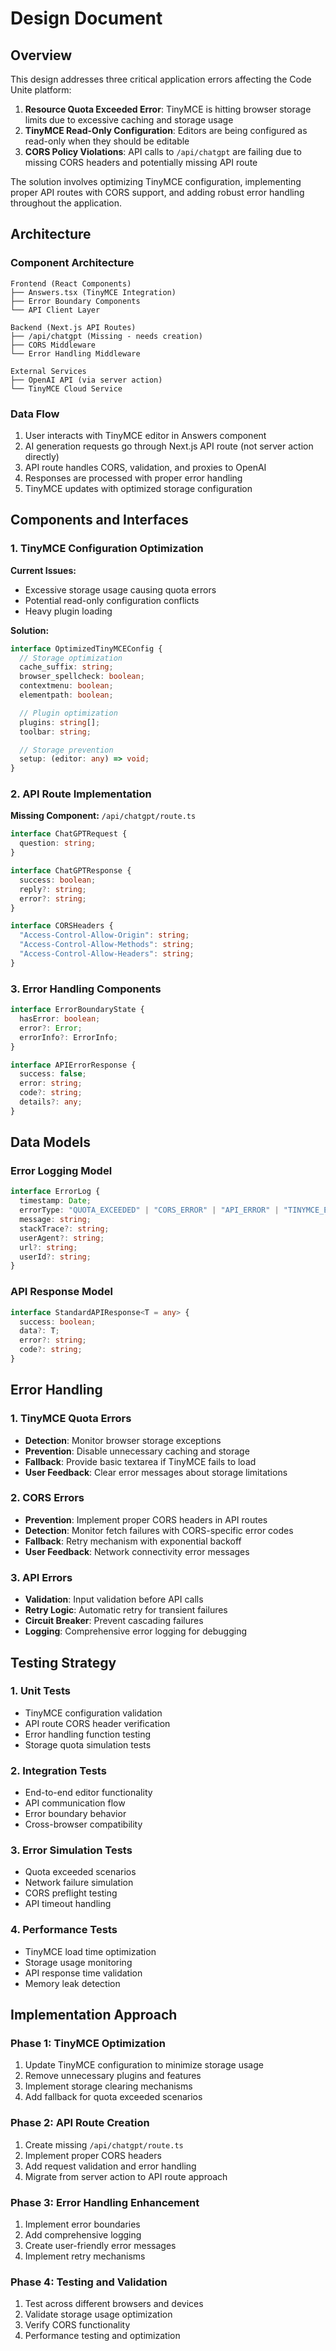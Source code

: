 # Design Document

## Overview

This design addresses three critical application errors affecting the Code Unite platform:

1. **Resource Quota Exceeded Error**: TinyMCE is hitting browser storage limits due to excessive caching and storage usage
2. **TinyMCE Read-Only Configuration**: Editors are being configured as read-only when they should be editable
3. **CORS Policy Violations**: API calls to `/api/chatgpt` are failing due to missing CORS headers and potentially missing API route

The solution involves optimizing TinyMCE configuration, implementing proper API routes with CORS support, and adding robust error handling throughout the application.

## Architecture

### Component Architecture

```
Frontend (React Components)
├── Answers.tsx (TinyMCE Integration)
├── Error Boundary Components
└── API Client Layer

Backend (Next.js API Routes)
├── /api/chatgpt (Missing - needs creation)
├── CORS Middleware
└── Error Handling Middleware

External Services
├── OpenAI API (via server action)
└── TinyMCE Cloud Service
```

### Data Flow

1. User interacts with TinyMCE editor in Answers component
2. AI generation requests go through Next.js API route (not server action directly)
3. API route handles CORS, validation, and proxies to OpenAI
4. Responses are processed with proper error handling
5. TinyMCE updates with optimized storage configuration

## Components and Interfaces

### 1. TinyMCE Configuration Optimization

**Current Issues:**

- Excessive storage usage causing quota errors
- Potential read-only configuration conflicts
- Heavy plugin loading

**Solution:**

```typescript
interface OptimizedTinyMCEConfig {
  // Storage optimization
  cache_suffix: string;
  browser_spellcheck: boolean;
  contextmenu: boolean;
  elementpath: boolean;

  // Plugin optimization
  plugins: string[];
  toolbar: string;

  // Storage prevention
  setup: (editor: any) => void;
}
```

### 2. API Route Implementation

**Missing Component:** `/api/chatgpt/route.ts`

```typescript
interface ChatGPTRequest {
  question: string;
}

interface ChatGPTResponse {
  success: boolean;
  reply?: string;
  error?: string;
}

interface CORSHeaders {
  "Access-Control-Allow-Origin": string;
  "Access-Control-Allow-Methods": string;
  "Access-Control-Allow-Headers": string;
}
```

### 3. Error Handling Components

```typescript
interface ErrorBoundaryState {
  hasError: boolean;
  error?: Error;
  errorInfo?: ErrorInfo;
}

interface APIErrorResponse {
  success: false;
  error: string;
  code?: string;
  details?: any;
}
```

## Data Models

### Error Logging Model

```typescript
interface ErrorLog {
  timestamp: Date;
  errorType: "QUOTA_EXCEEDED" | "CORS_ERROR" | "API_ERROR" | "TINYMCE_ERROR";
  message: string;
  stackTrace?: string;
  userAgent?: string;
  url?: string;
  userId?: string;
}
```

### API Response Model

```typescript
interface StandardAPIResponse<T = any> {
  success: boolean;
  data?: T;
  error?: string;
  code?: string;
}
```

## Error Handling

### 1. TinyMCE Quota Errors

- **Detection**: Monitor browser storage exceptions
- **Prevention**: Disable unnecessary caching and storage
- **Fallback**: Provide basic textarea if TinyMCE fails to load
- **User Feedback**: Clear error messages about storage limitations

### 2. CORS Errors

- **Prevention**: Implement proper CORS headers in API routes
- **Detection**: Monitor fetch failures with CORS-specific error codes
- **Fallback**: Retry mechanism with exponential backoff
- **User Feedback**: Network connectivity error messages

### 3. API Errors

- **Validation**: Input validation before API calls
- **Retry Logic**: Automatic retry for transient failures
- **Circuit Breaker**: Prevent cascading failures
- **Logging**: Comprehensive error logging for debugging

## Testing Strategy

### 1. Unit Tests

- TinyMCE configuration validation
- API route CORS header verification
- Error handling function testing
- Storage quota simulation tests

### 2. Integration Tests

- End-to-end editor functionality
- API communication flow
- Error boundary behavior
- Cross-browser compatibility

### 3. Error Simulation Tests

- Quota exceeded scenarios
- Network failure simulation
- CORS preflight testing
- API timeout handling

### 4. Performance Tests

- TinyMCE load time optimization
- Storage usage monitoring
- API response time validation
- Memory leak detection

## Implementation Approach

### Phase 1: TinyMCE Optimization

1. Update TinyMCE configuration to minimize storage usage
2. Remove unnecessary plugins and features
3. Implement storage clearing mechanisms
4. Add fallback for quota exceeded scenarios

### Phase 2: API Route Creation

1. Create missing `/api/chatgpt/route.ts`
2. Implement proper CORS headers
3. Add request validation and error handling
4. Migrate from server action to API route approach

### Phase 3: Error Handling Enhancement

1. Implement error boundaries
2. Add comprehensive logging
3. Create user-friendly error messages
4. Implement retry mechanisms

### Phase 4: Testing and Validation

1. Test across different browsers and devices
2. Validate storage usage optimization
3. Verify CORS functionality
4. Performance testing and optimization
